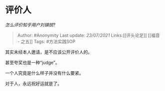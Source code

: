 # 评价人
*怎么评价知乎用户刘镇锐?*

> Author: #Anonymity
> Last update: *23/07/2021*
> Links:[[评头论足]] [[福音 - 之五]]
> Tags:  #方法实践SOP

其实未经本人邀请，是不应该公开评价人的。

甚至夸奖也是一种“judge”。

一个人究竟是什么样子并没有什么要紧。

对于人，永远祝好运就是了。


